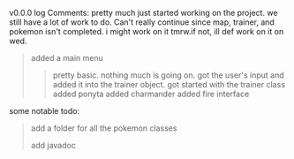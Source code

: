 v0.0.0 log
Comments: pretty much just started working on the project. we still have a lot of work to do. Can't really continue since map, trainer, and pokemon isn't completed. i might work on it tmrw.if not, ill def work on it on wed.
>added a main menu
>>pretty basic. nothing much is going on.
>>got the user's input and added it into the trainer object.
>got started with the trainer class
>added ponyta
>added charmander
>added fire interface


some notable todo:
>add a folder for all the pokemon classes
>
>add javadoc


